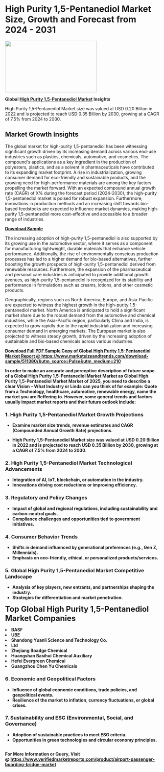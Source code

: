 <H1>High Purity 1,5-Pentanediol Market Size, Growth and Forecast from 2024 - 2031</H1><img class="aligncenter size-medium wp-image-584254" src="https://thirdeyenews.in/wp-content/uploads/2024/09/Global-Market-Research-300x168.jpeg" alt="" width="300" height="168" /><p><strong>Global&nbsp;<a href="https://www.marketsizeandtrends.com/download-sample/511380/&amp;utm_source=Pulse&amp;utm_medium=210">High Purity 1,5-Pentanediol Market</a> Insights</strong></p><p>High Purity 1,5-Pentanediol Market size was valued at USD 0.20 Billion in 2022 and is projected to reach USD 0.35 Billion by 2030, growing at a CAGR of 7.5% from 2024 to 2030.</p><p><h2>Market Growth Insights</h2> <p>The global market for high-purity 1,5-pentanediol has been witnessing significant growth driven by its increasing demand across various end-use industries such as plastics, chemicals, automotive, and cosmetics. The compound's applications as a key ingredient in the production of polyesters, plastics, and as a solvent in pharmaceuticals have contributed to its expanding market footprint. A rise in industrialization, growing consumer demand for eco-friendly and sustainable products, and the growing need for high-performance materials are among the key factors propelling the market forward. With an expected compound annual growth rate (CAGR) of X% during the forecast period (2024-2030), the high-purity 1,5-pentanediol market is poised for robust expansion. Furthermore, innovations in production methods and an increasing shift towards bio-based feedstocks are expected to influence market dynamics, making high-purity 1,5-pentanediol more cost-effective and accessible to a broader range of industries.</p> <p><strong><a href="#">Download Sample</a></strong></p> <p>The increasing adoption of high-purity 1,5-pentanediol is also supported by its growing use in the automotive sector, where it serves as a component for manufacturing lightweight, durable materials that enhance vehicle performance. Additionally, the rise of environmentally conscious production processes has led to a higher demand for bio-based alternatives, further boosting the growth prospects of high-purity 1,5-pentanediol derived from renewable resources. Furthermore, the expansion of the pharmaceutical and personal care industries is anticipated to provide additional growth avenues, as high-purity 1,5-pentanediol is recognized for its stability and performance in formulations such as creams, lotions, and other cosmetic products.</p> <p>Geographically, regions such as North America, Europe, and Asia-Pacific are expected to witness the highest growth in the high-purity 1,5-pentanediol market. North America is anticipated to hold a significant market share due to the robust demand from the automotive and chemical industries, while the Asia-Pacific region, particularly China and India, is expected to grow rapidly due to the rapid industrialization and increasing consumer demand in emerging markets. The European market is also projected to witness steady growth, driven by the increasing adoption of sustainable and bio-based chemicals across various industries.</p> <p><strong><a href="#"></p><p><span class=""><strong>Download Full PDF Sample Copy of Global High Purity 1,5-Pentanediol Market Report</strong> @ <a href="https://www.marketsizeandtrends.com/download-sample/511380/&amp;utm_source=Pulse&amp;utm_medium=210" target="_blank">https://www.marketsizeandtrends.com/download-sample/511380/&amp;utm_source=Pulse&amp;utm_medium=210</a></span></p><p>In order to make an accurate and perceptive description of future scope of a Global&nbsp;High Purity 1,5-Pentanediol Market Market as Global&nbsp;High Purity 1,5-Pentanediol Market Market of 2025, you need to describe a clear Vision &ndash; What Industry or Linda can you think of for example: Quote from a Technology, healthcare, automotive, renewable energy, name the market you are Reffering to. However, some general trends and factors usually impact market reports and their future outlook include:</p><h3>1.&nbsp;<strong>High Purity 1,5-Pentanediol Market Growth Projections</strong></h3><ul><li>Examine market size trends, revenue estimates and CAGR (Compounded Annual Growth Rate) projections.</li><li><p>High Purity 1,5-Pentanediol Market size was valued at USD 0.20 Billion in 2022 and is projected to reach USD 0.35 Billion by 2030, growing at a CAGR of 7.5% from 2024 to 2030.</p></li></ul><h3>2.&nbsp;<strong>High Purity 1,5-Pentanediol Market Technological Advancements</strong></h3><ul><li>Integration of AI, IoT, blockchain, or automation in the industry.</li><li>Innovations driving cost reductions or improving efficiency.</li></ul><h3>3.&nbsp;<strong>Regulatory and Policy Changes</strong></h3><ul><li>Impact of global and regional regulations, including sustainability and carbon-neutral goals.</li><li>Compliance challenges and opportunities tied to government initiatives.</li></ul><h3>4.&nbsp;<strong>Consumer Behavior Trends</strong></h3><ul><li>Shifts in demand influenced by generational preferences (e.g., Gen Z, Millennials).</li><li>Emphasis on eco-friendly, ethical, or personalized products/services.</li></ul><h3>5.&nbsp;<strong>Global High Purity 1,5-Pentanediol Market Competitive Landscape</strong></h3><ul><li>Analysis of key players, new entrants, and partnerships shaping the industry.</li><li>Strategies for differentiation and market penetration.</li></ul><p data-pm-slice="1 1 []"><span style="color: inherit; font-family: inherit; font-size: 25px;">Top Global High Purity 1,5-Pentanediol Market Companies</span></p><div class="" data-test-id=""><p><li>BASF</li><li> UBE</li><li> Shandong Yuanli Science and Technology Co.</li><li>Ltd</li><li> Zhejiang Boadge Chemical</li><li> Huangshan Basihui Chemical Auxiliary</li><li> Hefei Evergreen Chemical</li><li> Guangzhou Chen Yu Chemicals</li></p></div><h3>6.&nbsp;<strong>Economic and Geopolitical Factors</strong></h3><ul><li>Influence of global economic conditions, trade policies, and geopolitical events.</li><li>Resilience of the market to inflation, currency fluctuations, or global crises.</li></ul><h3>7.&nbsp;<strong>Sustainability and ESG (Environmental, Social, and Governance)</strong></h3><ul><li>Adoption of sustainable practices to meet ESG criteria.</li><li>Opportunities in green technologies and circular economy principles.</li></ul><h2><strong style="font-size: 14px;">For More Information or Query, Visit @&nbsp;</strong><a style="background-color: #ffffff; font-size: 14px;" href="https://www.marketsizeandtrends.com/report/high-purity-1-5-pentanediol-market/" target="_blank">https://www.verifiedmarketreports.com/product/airport-passenger-boarding-bridge-market</a></h2>
